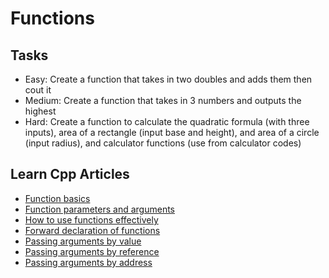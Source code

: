 # Functions
## Tasks
* Easy: Create a function that takes in two doubles and adds them then cout it 
* Medium: Create a function that takes in 3 numbers and outputs the highest
* Hard: Create a function to calculate the quadratic formula (with three inputs), area of a rectangle (input base and height), and area of a circle (input radius), and calculator functions (use from calculator codes) 
## Learn Cpp Articles
* [Function basics](http://www.learncpp.com/cpp-tutorial/1-4a-a-first-look-at-function-parameters/)
* [Function parameters and arguments](http://www.learncpp.com/cpp-tutorial/71-function-parameters-and-arguments/)
* [How to use functions effectively](http://www.learncpp.com/cpp-tutorial/1-4b-why-functions-are-useful-and-how-to-use-them-effectively/)
* [Forward declaration of functions](http://www.learncpp.com/cpp-tutorial/17-forward-declarations/)
* [Passing arguments by value](http://www.learncpp.com/cpp-tutorial/72-passing-arguments-by-value/)
* [Passing arguments by reference](http://www.learncpp.com/cpp-tutorial/73-passing-arguments-by-reference/)
* [Passing arguments by address](http://www.learncpp.com/cpp-tutorial/74-passing-arguments-by-address/)
